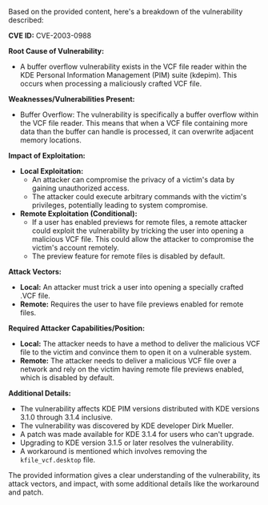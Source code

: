 Based on the provided content, here's a breakdown of the vulnerability described:

**CVE ID:** CVE-2003-0988

**Root Cause of Vulnerability:**
- A buffer overflow vulnerability exists in the VCF file reader within the KDE Personal Information Management (PIM) suite (kdepim). This occurs when processing a maliciously crafted VCF file.

**Weaknesses/Vulnerabilities Present:**
- Buffer Overflow: The vulnerability is specifically a buffer overflow within the VCF file reader. This means that when a VCF file containing more data than the buffer can handle is processed, it can overwrite adjacent memory locations.

**Impact of Exploitation:**
- **Local Exploitation:**
    - An attacker can compromise the privacy of a victim's data by gaining unauthorized access.
    - The attacker could execute arbitrary commands with the victim's privileges, potentially leading to system compromise.
- **Remote Exploitation (Conditional):**
    - If a user has enabled previews for remote files, a remote attacker could exploit the vulnerability by tricking the user into opening a malicious VCF file. This could allow the attacker to compromise the victim's account remotely.
    - The preview feature for remote files is disabled by default.

**Attack Vectors:**
- **Local:** An attacker must trick a user into opening a specially crafted .VCF file.
- **Remote:** Requires the user to have file previews enabled for remote files.

**Required Attacker Capabilities/Position:**
- **Local:** The attacker needs to have a method to deliver the malicious VCF file to the victim and convince them to open it on a vulnerable system.
- **Remote:** The attacker needs to deliver a malicious VCF file over a network and rely on the victim having remote file previews enabled, which is disabled by default.

**Additional Details:**
- The vulnerability affects KDE PIM versions distributed with KDE versions 3.1.0 through 3.1.4 inclusive.
- The vulnerability was discovered by KDE developer Dirk Mueller.
- A patch was made available for KDE 3.1.4 for users who can't upgrade.
- Upgrading to KDE version 3.1.5 or later resolves the vulnerability.
- A workaround is mentioned which involves removing the `kfile_vcf.desktop` file.

The provided information gives a clear understanding of the vulnerability, its attack vectors, and impact, with some additional details like the workaround and patch.